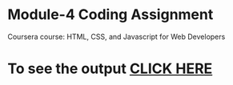 # Module-4 Coding Assignment

Coursera course: HTML, CSS, and Javascript for Web Developers

# To see the output [CLICK HERE](https://harshithvh.github.io/Coursera-HTML-CSS-and-JavaScript-for-Web-Developers/module-4/index.html)
